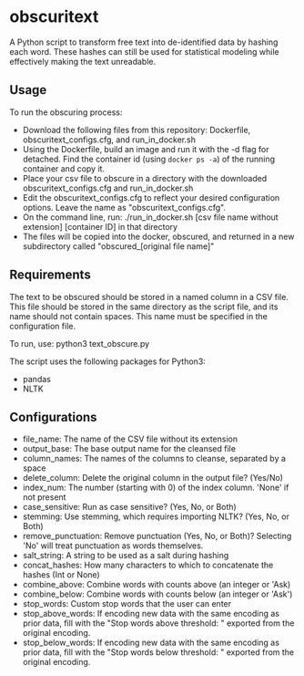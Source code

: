 # obscuritext
A Python script to transform free text into de-identified data by hashing each word. These hashes can still be used for statistical modeling while effectively making the text unreadable.

## Usage
To run the obscuring process:
- Download the following files from this repository: Dockerfile, obscuritext_configs.cfg, and run_in_docker.sh
- Using the Dockerfile, build an image and run it with the -d flag for detached. Find the container id (using `docker ps -a`) of the running container and copy it.
- Place your csv file to obscure in a directory with the downloaded obscuritext_configs.cfg and run_in_docker.sh
- Edit the obscuritext_configs.cfg to reflect your desired configuration options. Leave the name as "obscuritext_configs.cfg".
- On the command line, run: ./run_in_docker.sh [csv file name without extension] [container ID] in that directory
- The files will be copied into the docker, obscured, and returned in a new subdirectory called "obscured_[original file name]"

## Requirements
The text to be obscured should be stored in a named column in a CSV file. This file should be stored in the same directory as the script file, and its name should not contain spaces. This name must be specified in the configuration file.

To run, use: python3 text_obscure.py

The script uses the following packages for Python3:
- pandas
- NLTK


## Configurations
- file_name: The name of the CSV file without its extension
- output_base: The base output name for the cleansed file
- column_names: The names of the columns to cleanse, separated by a space
- delete_column: Delete the original column in the output file? (Yes/No)
- index_num: The number (starting with 0) of the index column. 'None' if not present
- case_sensitive: Run as case sensitive? (Yes, No, or Both)
- stemming: Use stemming, which requires importing NLTK? (Yes, No, or Both)
- remove_punctuation: Remove punctuation (Yes, No, or Both)? Selecting 'No' will treat punctuation as words themselves.
- salt_string: A string to be used as a salt during hashing
- concat_hashes: How many characters to which to concatenate the hashes (Int or None)
- combine_above: Combine words with counts above (an integer or 'Ask)
- combine_below: Combine words with counts below (an integer or 'Ask')
- stop_words: Custom stop words that the user can enter
- stop_above_words: If encoding new data with the same encoding as prior data, fill with the "Stop words above threshold: " exported from the original encoding.
- stop_below_words: If encoding new data with the same encoding as prior data, fill with the "Stop words below threshold: " exported from the original encoding.
